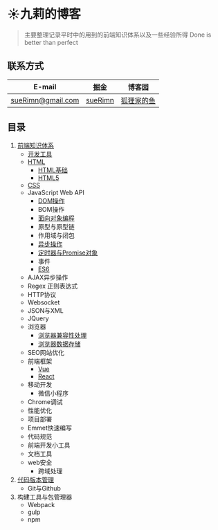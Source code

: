 # :sunny:九莉的博客
> 主要整理记录平时中的用到的前端知识体系以及一些经验所得
> Done is better than perfect
## 联系方式
E-mail | 掘金 | 博客园
------------ | ------- | ------
sueRimn@gmail.com | [sueRimn](https://juejin.im/user/5ac449906fb9a028b92d59d1) | [狐狸家的鱼](https://www.cnblogs.com/suRimn)
## 目录
1. [前端知识体系](./前端知识体系)
    * [开发工具](./前端知识体系/开发工具.md) 
    * [HTML](./前端知识体系/HTML)
      * [HTML基础](./前端知识体系/HTML/HTML基础.md)
      * [HTML5](./前端知识体系/HTML/HTML5.md)
    * [CSS](./前端知识体系/css)
     * JavaScript Web API
       * [DOM操作](https://github.com/sueRimn/Blog/blob/master/%E5%89%8D%E7%AB%AF%E7%9F%A5%E8%AF%86%E4%BD%93%E7%B3%BB/JavaScript/DOM%E6%93%8D%E4%BD%9C.md)
       * BOM操作
       * [面向对象编程](https://github.com/sueRimn/Blog/blob/master/%E5%89%8D%E7%AB%AF%E7%9F%A5%E8%AF%86%E4%BD%93%E7%B3%BB/JavaScript/%E9%9D%A2%E5%90%91%E5%AF%B9%E8%B1%A1%E7%BC%96%E7%A8%8B.md)
       * 原型与原型链
       * 作用域与闭包
       * [异步操作](https://github.com/sueRimn/Blog/blob/master/%E5%89%8D%E7%AB%AF%E7%9F%A5%E8%AF%86%E4%BD%93%E7%B3%BB/JavaScript/%E5%BC%82%E6%AD%A5%E6%93%8D%E4%BD%9C%E6%A6%82%E8%BF%B0.md)
       * [定时器与Promise对象](https://github.com/sueRimn/Blog/blob/master/%E5%89%8D%E7%AB%AF%E7%9F%A5%E8%AF%86%E4%BD%93%E7%B3%BB/JavaScript/%E5%AE%9A%E6%97%B6%E5%99%A8%E4%B8%8EPromise%E5%AF%B9%E8%B1%A1.md)
       * 事件
       * [ES6](https://github.com/sueRimn/Blog/blob/master/%E5%89%8D%E7%AB%AF%E7%9F%A5%E8%AF%86%E4%BD%93%E7%B3%BB/JavaScript/ES6%E7%AC%94%E8%AE%B0.md)
     * AJAX异步操作
     * Regex 正则表达式
     * HTTP协议
     * Websocket
     * JSON与XML
     * JQuery
     * 浏览器
         * [浏览器兼容性处理](https://github.com/sueRimn/Blog/blob/master/%E5%89%8D%E7%AB%AF%E7%9F%A5%E8%AF%86%E4%BD%93%E7%B3%BB/%E6%B5%8F%E8%A7%88%E5%99%A8/%E6%B5%8F%E8%A7%88%E5%99%A8%E5%85%BC%E5%AE%B9%E6%80%A7%E9%97%AE%E9%A2%98.md)
         * [浏览器数据存储](https://github.com/sueRimn/Blog/blob/master/%E5%89%8D%E7%AB%AF%E7%9F%A5%E8%AF%86%E4%BD%93%E7%B3%BB/%E6%B5%8F%E8%A7%88%E5%99%A8/%E6%B5%8F%E8%A7%88%E5%99%A8%E6%95%B0%E6%8D%AE%E5%AD%98%E5%82%A8.md)
     * SEO网站优化
     * 前端框架  
       * [Vue](https://github.com/sueRimn/Blog/tree/master/%E5%89%8D%E7%AB%AF%E7%9F%A5%E8%AF%86%E4%BD%93%E7%B3%BB/%E5%89%8D%E7%AB%AF%E6%A1%86%E6%9E%B6/Vue)
       * [React](https://github.com/sueRimn/Blog/tree/master/%E5%89%8D%E7%AB%AF%E7%9F%A5%E8%AF%86%E4%BD%93%E7%B3%BB/%E5%89%8D%E7%AB%AF%E6%A1%86%E6%9E%B6/React) 
     * 移动开发
       * 微信小程序
     * Chrome调试
     * 性能优化
     * 项目部署
     * Emmet快速编写
     * 代码规范
     * 前端开发小工具
     * 文档工具
     * web安全 
       * 跨域处理
2. [代码版本管理]()
    * Git与Github 
3. 构建工具与包管理器
    * Webpack
    * gulp
    * npm

